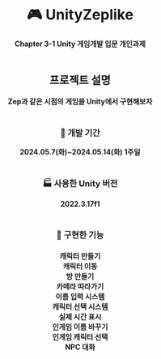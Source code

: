 <div align = "center"> 
  
# :video_game: UnityZeplike
__Chapter 3-1 Unity 게임개발 입문 개인과제__<br><br>
## 프로젝트 설명
__Zep과 같은 시점의 게임을 Unity에서 구현해보자__<br><br>
### :calendar: 개발 기간
__2024.05.7(화)~2024.05.14(화) 1주일__<br><br>
### :factory: 사용한 Unity 버전
__2022.3.17f1__<br><br>


### :memo: 구현한 기능
<h4>
캐릭터 만들기<br>
캐릭터 이동<br>
방 만들기<br>
카메라 따라가기<br>
이름 입력 시스템<br>
캐릭터 선택 시스템<br>
실제 시간 표시<br>
인게임 이름 바꾸기<br>
인게임 캐릭터 선택<br>
NPC 대화

